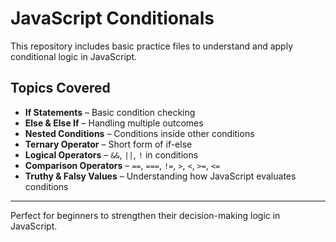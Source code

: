 # JavaScript Conditionals

This repository includes basic practice files to understand and apply conditional logic in JavaScript.

## Topics Covered

- **If Statements** – Basic condition checking
- **Else & Else If** – Handling multiple outcomes
- **Nested Conditions** – Conditions inside other conditions
- **Ternary Operator** – Short form of if-else
- **Logical Operators** – `&&`, `||`, `!` in conditions
- **Comparison Operators** – `==`, `===`, `!=`, `>`, `<`, `>=`, `<=`
- **Truthy & Falsy Values** – Understanding how JavaScript evaluates conditions

---

Perfect for beginners to strengthen their decision-making logic in JavaScript.
